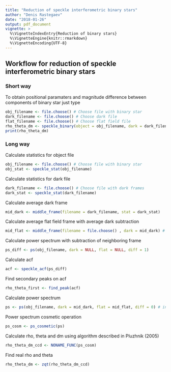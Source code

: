 ```yaml
---
title: "Reduction of speckle interferometric binary stars"
author: "Denis Rastegaev"
date: "2018-01-26"
output: pdf_document
vignette: >
  %\VignetteIndexEntry{Reduction of binary stars}
  %\VignetteEngine{knitr::rmarkdown}
  %\VignetteEncoding{UTF-8}
---
```




## Workflow for reduction of speckle interferometric binary stars

### Short way
To obtain positional paramaters and magnitude difference between components of binary star just type


```r
obj_filename <- file.choose() # Choose file with binary star
dark_filename <- file.choose() # Choose dark file
flat_filename <- file.choose() # Choose flat field file
rho_theta_dm <- speckle_binary(object = obj_filename, dark = dark_filename, flat = flat_filename)
print(rho_theta_dm)
```

### Long way
Calculate statistics for object file

```r
obj_filename <- file.choose() # Choose file with binary star
obj_stat <- speckle_stat(obj_filename)
```

Calculate statistics for dark file

```r
dark_filename <- file.choose() # Choose file with dark frames
dark_stat <- speckle_stat(dark_filename)
```

Calculate average dark frame

```r
mid_dark <- middle_frame(filename = dark_filename, stat = dark_stat)
```

Calculate average flat field frame with average dark subtraction

```r
mid_flat <- middle_frame(filename = file.choose() , dark = mid_dark) # Choose file with flat fields
```

Calculate power spectrum with subtraction of neighboring frame

```r
ps_diff <- ps(obj_filename, dark = NULL, flat = NULL, diff = 1)
```

Calculate acf

```r
acf <- speckle_acf(ps_diff)
```

Find secondary peaks on acf

```r
rho_theta_first <- find_peak(acf)
```

Calculate power spectrum

```r
ps <- ps(obj_filename, dark = mid_dark, flat = mid_flat, diff = 0) # include stats
```

Power spectrum cosmetic operation

```r
ps_cosm <- ps_cosmetic(ps)
```

Calculate rho, theta and dm using algorithm described in Pluzhnik (2005)

```r
rho_theta_dm_ccd <- NONAME_FUNC(ps_cosm)
```

Find real rho and theta

```r
rho_theta_dm <- zqt(rho_theta_dm_ccd)
```
